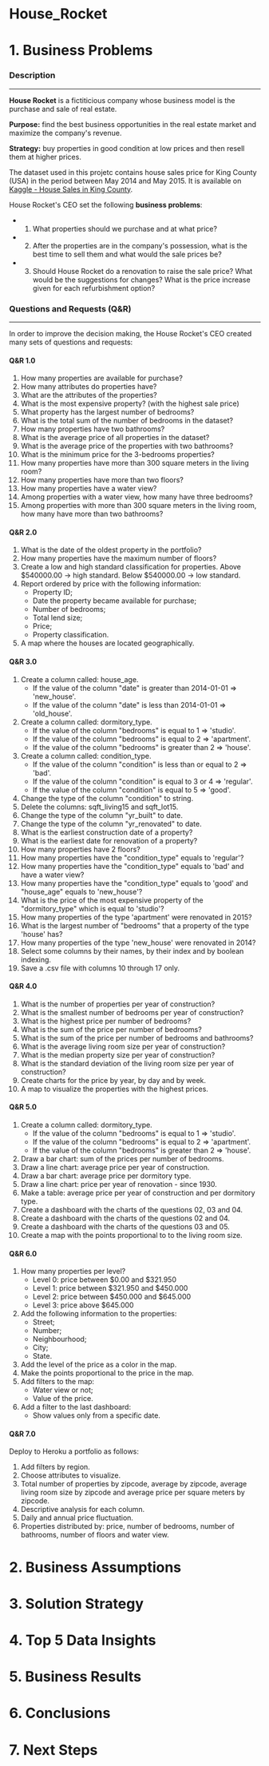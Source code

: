 # House_Rocket

# 1. Business Problems

### Description
---
**House Rocket** is a fictiticious company whose business model is the purchase and sale of real estate.

**Purpose:** find the best business opportunities in the real estate market and maximize the company's revenue. 

**Strategy:** buy properties in good condition at low prices and then resell them at higher prices. 

The dataset used in this projetc contains house sales price for King County (USA) in the period between May 2014 and May 2015. It is available on [Kaggle - House Sales in King County](https://www.kaggle.com/harlfoxem/housesalesprediction). 

House Rocket's CEO set the following **business problems**:
- 1. What properties should we purchase and at what price?
- 2. After the properties are in the company's possession, what is the best time to sell them and what would the sale prices be?
- 3. Should House Rocket do a renovation to raise the sale price? What would be the suggestions for changes? What is the price increase given for each refurbishment option?

### Questions and Requests (Q&R)
---
In order to improve the decision making, the House Rocket's CEO created many sets of questions and requests:

#### Q&R 1.0

1. How many properties are available for purchase?
2. How many attributes do properties have?
3. What are the attributes of the properties?
4. What is the most expensive property? (with the highest sale price)
5. What property has the largest number of bedrooms?
6. What is the total sum of the number of bedrooms in the dataset?
7. How many properties have two bathrooms?
8. What is the average price of all properties in the dataset?
9. What is the average price of the properties with two bathrooms?
10. What is the minimum price for the 3-bedrooms properties?
11. How many properties have more than 300 square meters in the living room?
12. How many properties have more than two floors?
13. How many properties have a water view?
14. Among properties with a water view, how many have three bedrooms?
15. Among properties with more than 300 square meters in the living room, how many have more than two bathrooms?

#### Q&R 2.0

1. What is the date of the oldest property in the portfolio?
2. How many properties have the maximum number of floors?
3. Create a low and high standard classification for properties. Above $540000.00 -> high standard. Below $540000.00 -> low standard.
4. Report ordered by price with the following information:
   - Property ID;
   - Date the property became available for purchase;
   - Number of bedrooms;
   - Total lend size;
   - Price;
   - Property classification.
5. A map where the houses are located geographically.

#### Q&R 3.0

1. Create a column called: house_age. 
   - If the value of the column "date" is greater than 2014-01-01 => 'new_house'.
   - If the value of the column "date" is less than 2014-01-01 => 'old_house'.  
2. Create a column called: dormitory_type.
   - If the value of the column "bedrooms" is equal to 1 => 'studio'.
   - If the value of the column "bedrooms" is equal to 2 => 'apartment'.
   - If the value of the column "bedrooms" is greater than 2 => 'house'.
3. Create a column called: condition_type.
   - If the value of the column "condition" is less than or equal to 2 => 'bad'.
   - If the value of the column "condition" is equal to 3 or 4 => 'regular'.
   - If the value of the column "condition" is equal to 5 => 'good'.
4. Change the type of the column "condition" to string.
5. Delete the columns: sqft_living15 and sqft_lot15.
6. Change the type of the column "yr_built" to date.
7. Change the type of the column "yr_renovated" to date.
8. What is the earliest construction date of a property?
9. What is the earliest date for renovation of a property?
10. How many properties have 2 floors?
11. How many properties have the "condition_type" equals to 'regular'?
12. How many properties have the "condition_type" equals to 'bad' and have a water view?
13. How many properties have the "condition_type" equals to 'good' and "house_age" equals to 'new_house'?
14. What is the price of the most expensive property of the "dormitory_type" which is equal to 'studio'?
15. How many properties of the type 'apartment' were renovated in 2015?
16. What is the largest number of "bedrooms" that a property of the type 'house' has?
17. How many properties of the type 'new_house' were renovated in 2014?
18. Select some columns by their names, by their index and by boolean indexing. 
19. Save a .csv file with columns 10 through 17 only.

#### Q&R 4.0

1. What is the number of properties per year of construction?
2. What is the smallest number of bedrooms per year of construction?
3. What is the highest price per number of bedrooms?
4. What is the sum of the price per number of bedrooms?
5. What is the sum of the price per number of bedrooms and bathrooms?
6. What is the average living room size per year of construction?
7. What is the median property size per year of construction?
8. What is the standard deviation of the living room size per year of construction?
9. Create charts for the price by year, by day and by week.
10. A map to visualize the properties with the highest prices.

#### Q&R 5.0

1. Create a column called: dormitory_type.
   - If the value of the column "bedrooms" is equal to 1 => 'studio'.
   - If the value of the column "bedrooms" is equal to 2 => 'apartment'.
   - If the value of the column "bedrooms" is greater than 2 => 'house'.
2. Draw a bar chart: sum of the prices per number of bedrooms.
3. Draw a line chart: average price per year of construction.
4. Draw a bar chart: average price per dormitory type.
5. Draw a line chart: price per year of renovation - since 1930.
6. Make a table: average price per year of construction and per dormitory type.
7. Create a dashboard with the charts of the questions 02, 03 and 04.
8. Create a dashboard with the charts of the questions 02 and 04.
9. Create a dashboard with the charts of the questions 03 and 05.
10. Create a map with the points proportional to to the living room size. 

#### Q&R 6.0

1. How many properties per level?
   - Level 0: price between $0.00 and $321.950
   - Level 1: price between $321.950 and $450.000
   - Level 2: price between $450.000 and $645.000
   - Level 3: price above $645.000
2. Add the following information to the properties:
   - Street;
   - Number;
   - Neighbourhood;
   - City;
   - State.
3. Add the level of the price as a color in the map.
4. Make the points proportional to the price in the map.
5. Add filters to the map:
   - Water view or not;
   - Value of the price.
6. Add a filter to the last dashboard:
   - Show values only from a specific date.

#### Q&R 7.0

Deploy to Heroku a portfolio as follows:

1. Add filters by region.
2. Choose attributes to visualize.
3. Total number of properties by zipcode, average by zipcode, average living room size by zipcode and average price per square meters by zipcode. 
4. Descriptive analysis for each column.
5. Daily and annual price fluctuation.
6. Properties distributed by: price, number of bedrooms, number of bathrooms, number of floors and water view.   


# 2. Business Assumptions

# 3. Solution Strategy

# 4. Top 5 Data Insights

# 5. Business Results

# 6. Conclusions 

# 7. Next Steps
